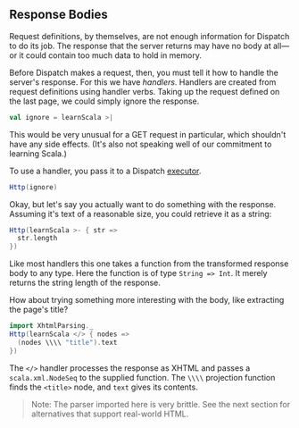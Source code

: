 Response Bodies
---------------

Request definitions, by themselves, are not enough information for
Dispatch to do its job. The response that the server returns may have
no body at all—or it could contain too much data to hold in memory.

Before Dispatch makes a request, then, you must tell it how to handle
the server's response. For this we have *handlers*. Handlers are
created from request definitions using handler verbs. Taking up the
request defined on the last page, we could simply ignore the response.

```scala
val ignore = learnScala >|
```

This would be very unusual for a GET request in particular, which
shouldn't have any side effects. (It's also not speaking well of our
commitment to learning Scala.)

To use a handler, you pass it to a Dispatch [executor][executor].

[executor]: Choose+an+Executor.html

```scala
Http(ignore)
```

Okay, but let's say you actually want to do something with the
response. Assuming it's text of a reasonable size, you could retrieve
it as a string:

```scala
Http(learnScala >- { str =>
  str.length
})
```

Like most handlers this one takes a function from the transformed
response body to any type. Here the function is of type `String =>
Int`. It merely returns the string length of the response.

How about trying something more interesting with the body, like
extracting the page's title?

```scala
import XhtmlParsing._
Http(learnScala </> { nodes =>
  (nodes \\\\ "title").text
})
```

The `</>` handler processes the response as XHTML and passes a
`scala.xml.NodeSeq` to the supplied function. The `\\\\` projection
function finds the `<title>` node, and `text` gives its contents.

> Note: The parser imported here is very brittle. See the next section
  for alternatives that support real-world HTML.
